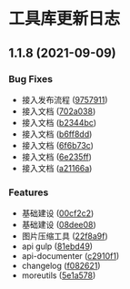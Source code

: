 # 工具库更新日志

## 1.1.8 (2021-09-09)


### Bug Fixes

* 接入发布流程 ([9757911](https://github.com/mr-kings/uni-utils/commit/9757911a4ab45004c47ca778184af6c8fa8a0ed3))
* 接入文档 ([702a038](https://github.com/mr-kings/uni-utils/commit/702a038ff231fdd424e861e87edd029aba09682b))
* 接入文档 ([b2344bc](https://github.com/mr-kings/uni-utils/commit/b2344bcfc716c685427c2d8da52ae9720c004692))
* 接入文档 ([b6ff8dd](https://github.com/mr-kings/uni-utils/commit/b6ff8dda8e945923a1403977398c8e915842480f))
* 接入文档 ([6f6b73c](https://github.com/mr-kings/uni-utils/commit/6f6b73c9b11760d55d5ee7f0a4cb5325e0f3c923))
* 接入文档 ([6e235ff](https://github.com/mr-kings/uni-utils/commit/6e235ff26c7968f474f5abc078290d76df6273aa))
* 接入文档 ([a21166a](https://github.com/mr-kings/uni-utils/commit/a21166a9e87fe7339fe7875d79f43dc8ca39a81b))


### Features

* 基础建设 ([00cf2c2](https://github.com/mr-kings/uni-utils/commit/00cf2c237d47f1658aea37fb4a71c13251b8ab9e))
* 基础建设 ([08dee08](https://github.com/mr-kings/uni-utils/commit/08dee08a4598edd139214f6114f315bd8a01b44e))
* 图片压缩工具 ([22f8a9f](https://github.com/mr-kings/uni-utils/commit/22f8a9f487ede3a1c70e984bfc28a97ad62eda7c))
* api gulp ([81ebd49](https://github.com/mr-kings/uni-utils/commit/81ebd49062e1f864556f7aac13a0d897f616ed2f))
* api-documenter ([c2910f1](https://github.com/mr-kings/uni-utils/commit/c2910f16f86955a7786a33aee06acfc310337a8e))
* changelog ([f082621](https://github.com/mr-kings/uni-utils/commit/f082621a0d5f725e915e79c4a3bbe945e0dfe2d4))
* moreutils ([5e1a578](https://github.com/mr-kings/uni-utils/commit/5e1a578747788e46bc390b7a8cb1d65f6d9943b2))



